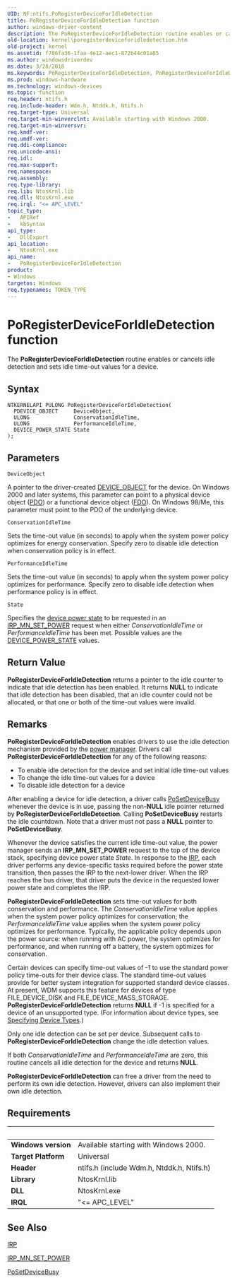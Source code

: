 ```yaml
---
UID: NF:ntifs.PoRegisterDeviceForIdleDetection
title: PoRegisterDeviceForIdleDetection function
author: windows-driver-content
description: The PoRegisterDeviceForIdleDetection routine enables or cancels idle detection and sets idle time-out values for a device.
old-location: kernel\poregisterdeviceforidledetection.htm
old-project: kernel
ms.assetid: f786fa36-1faa-4e12-aec1-872b44c01a85
ms.author: windowsdriverdev
ms.date: 3/28/2018
ms.keywords: PoRegisterDeviceForIdleDetection, PoRegisterDeviceForIdleDetection routine [Kernel-Mode Driver Architecture], kernel.poregisterdeviceforidledetection, portn_be0ccb17-9465-4f61-a8ed-fa945f5340d6.xml, wdm/PoRegisterDeviceForIdleDetection
ms.prod: windows-hardware
ms.technology: windows-devices
ms.topic: function
req.header: ntifs.h
req.include-header: Wdm.h, Ntddk.h, Ntifs.h
req.target-type: Universal
req.target-min-winverclnt: Available starting with Windows 2000.
req.target-min-winversvr: 
req.kmdf-ver: 
req.umdf-ver: 
req.ddi-compliance: 
req.unicode-ansi: 
req.idl: 
req.max-support: 
req.namespace: 
req.assembly: 
req.type-library: 
req.lib: NtosKrnl.lib
req.dll: NtosKrnl.exe
req.irql: "<= APC_LEVEL"
topic_type:
-	APIRef
-	kbSyntax
api_type:
-	DllExport
api_location:
-	NtosKrnl.exe
api_name:
-	PoRegisterDeviceForIdleDetection
product:
- Windows
targetos: Windows
req.typenames: TOKEN_TYPE
---
```



# PoRegisterDeviceForIdleDetection function
The <b>PoRegisterDeviceForIdleDetection</b> routine enables or cancels idle detection and sets idle time-out values for a device.

## Syntax

```
NTKERNELAPI PULONG PoRegisterDeviceForIdleDetection(
  PDEVICE_OBJECT     DeviceObject,
  ULONG              ConservationIdleTime,
  ULONG              PerformanceIdleTime,
  DEVICE_POWER_STATE State
);
```

## Parameters

`DeviceObject`

A pointer to the driver-created <a href="https://msdn.microsoft.com/library/windows/hardware/ff543147">DEVICE_OBJECT</a> for the device. On Windows 2000 and later systems, this parameter can point to a physical device object (<a href="https://msdn.microsoft.com/139a10e9-203b-499b-9291-8537eae9189c">PDO</a>) or a functional device object (<a href="https://msdn.microsoft.com/f697e0db-1db0-4a81-94d8-0ca079885480">FDO</a>). On Windows 98/Me, this parameter must point to the PDO of the underlying device.

`ConservationIdleTime`

Sets the time-out value (in seconds) to apply when the system power policy optimizes for energy conservation. Specify zero to disable idle detection when conservation policy is in effect.

`PerformanceIdleTime`

Sets the time-out value (in seconds) to apply when the system power policy optimizes for performance. Specify zero to disable idle detection when performance policy is in effect.

`State`

Specifies the <a href="https://msdn.microsoft.com/2229f34c-9b88-4e3e-802e-f7be2c7ef168">device power state</a> to be requested in an <a href="https://msdn.microsoft.com/library/windows/hardware/ff551744">IRP_MN_SET_POWER</a> request when either <i>ConservationIdleTime</i> or <i>PerformanceIdleTime</i> has been met. Possible values are the <a href="https://msdn.microsoft.com/library/windows/hardware/ff554628">DEVICE_POWER_STATE</a> values.


## Return Value

<b>PoRegisterDeviceForIdleDetection</b> returns a pointer to the idle counter to indicate that idle detection has been enabled. It returns <b>NULL</b> to indicate that idle detection has been disabled, that an idle counter could not be allocated, or that one or both of the time-out values were invalid.

## Remarks

<b>PoRegisterDeviceForIdleDetection</b> enables drivers to use the idle detection mechanism provided by the <a href="https://msdn.microsoft.com/library/windows/hardware/ff559829">power manager</a>. Drivers call <b>PoRegisterDeviceForIdleDetection</b> for any of the following reasons:

<ul>
<li>
To enable idle detection for the device and set initial idle time-out values

</li>
<li>
To change the idle time-out values for a device

</li>
<li>
To disable idle detection for a device

</li>
</ul>
After enabling a device for idle detection, a driver calls <a href="https://msdn.microsoft.com/library/windows/hardware/ff559755">PoSetDeviceBusy</a> whenever the device is in use, passing the non-<b>NULL</b> idle pointer returned by <b>PoRegisterDeviceForIdleDetection</b>. Calling <b>PoSetDeviceBusy</b> restarts the idle countdown. Note that a driver must not pass a <b>NULL</b> pointer to <b>PoSetDeviceBusy</b>.

Whenever the device satisfies the current idle time-out value, the power manager sends an <b>IRP_MN_SET_POWER</b> request to the top of the device stack, specifying device power state <i>State</i>. In response to the <a href="https://msdn.microsoft.com/library/windows/hardware/ff550694">IRP</a>, each driver performs any device-specific tasks required before the power state transition, then passes the IRP to the next-lower driver. When the IRP reaches the bus driver, that driver puts the device in the requested lower power state and completes the IRP.

<b>PoRegisterDeviceForIdleDetection</b> sets time-out values for both conservation and performance. The <i>ConservationIdleTime</i> value applies when the system power policy optimizes for conservation; the <i>PerformanceIdleTime</i> value applies when the system power policy optimizes for performance. Typically, the applicable policy depends upon the power source: when running with AC power, the system optimizes for performance, and when running off a battery, the system optimizes for conservation. 

Certain devices can specify time-out values of -1 to use the standard power policy time-outs for their device class. The standard time-out values provide for better system integration for supported standard device classes. At present, WDM supports this feature for devices of type FILE_DEVICE_DISK and FILE_DEVICE_MASS_STORAGE. <b>PoRegisterDeviceForIdleDetection</b> returns <b>NULL</b> if -1 is specified for a device of an unsupported type. (For information about device types, see <a href="https://msdn.microsoft.com/library/windows/hardware/ff563821">Specifying Device Types</a>.)

Only one idle detection can be set per device. Subsequent calls to <b>PoRegisterDeviceForIdleDetection</b> change the idle detection values.

If both <i>ConservationIdleTime</i> and <i>PerformanceIdleTime</i> are zero, this routine cancels all idle detection for the device and returns <b>NULL</b>.

<b>PoRegisterDeviceForIdleDetection</b> can free a driver from the need to perform its own idle detection. However, drivers can also implement their own idle detection.

## Requirements
| &nbsp; | &nbsp; |
| ---- |:---- |
| **Windows version** | Available starting with Windows 2000.  |
| **Target Platform** | Universal |
| **Header** | ntifs.h (include Wdm.h, Ntddk.h, Ntifs.h) |
| **Library** | NtosKrnl.lib |
| **DLL** | NtosKrnl.exe |
| **IRQL** | "<= APC_LEVEL" |

## See Also

<a href="https://msdn.microsoft.com/library/windows/hardware/ff550694">IRP</a>



<a href="https://msdn.microsoft.com/library/windows/hardware/ff551744">IRP_MN_SET_POWER</a>



<a href="https://msdn.microsoft.com/library/windows/hardware/ff559755">PoSetDeviceBusy</a>